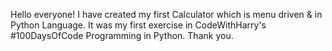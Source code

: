 Hello everyone! I have created my first Calculator which is menu driven & in Python Language. It was my first exercise in CodeWithHarry's #100DaysOfCode Programming in Python.
Thank you.
